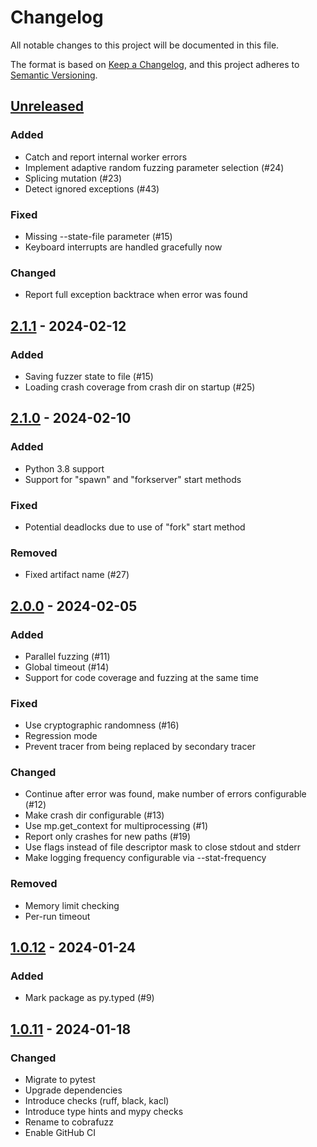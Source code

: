 # Changelog

All notable changes to this project will be documented in this file.

The format is based on [Keep a Changelog](https://keepachangelog.com/en/1.0.0/),
and this project adheres to [Semantic Versioning](https://semver.org/spec/v2.0.0.html).

## [Unreleased]

### Added

- Catch and report internal worker errors
- Implement adaptive random fuzzing parameter selection (#24)
- Splicing mutation (#23)
- Detect ignored exceptions (#43)

### Fixed

- Missing --state-file parameter (#15)
- Keyboard interrupts are handled gracefully now

### Changed

- Report full exception backtrace when error was found

## [2.1.1] - 2024-02-12

### Added

- Saving fuzzer state to file (#15)
- Loading crash coverage from crash dir on startup (#25)

## [2.1.0] - 2024-02-10

### Added

- Python 3.8 support
- Support for "spawn" and "forkserver" start methods

### Fixed

- Potential deadlocks due to use of "fork" start method

### Removed

- Fixed artifact name (#27)


## [2.0.0] - 2024-02-05

### Added

- Parallel fuzzing (#11)
- Global timeout (#14)
- Support for code coverage and fuzzing at the same time

### Fixed

- Use cryptographic randomness (#16)
- Regression mode
- Prevent tracer from being replaced by secondary tracer

### Changed

- Continue after error was found, make number of errors configurable (#12)
- Make crash dir configurable (#13)
- Use mp.get_context for multiprocessing (#1)
- Report only crashes for new paths (#19)
- Use flags instead of file descriptor mask to close stdout and stderr
- Make logging frequency configurable via --stat-frequency

### Removed

- Memory limit checking
- Per-run timeout

## [1.0.12] - 2024-01-24

### Added

- Mark package as py.typed (#9)

## [1.0.11] - 2024-01-18

### Changed

- Migrate to pytest
- Upgrade dependencies
- Introduce checks (ruff, black, kacl)
- Introduce type hints and mypy checks
- Rename to cobrafuzz
- Enable GitHub CI

[Unreleased]: https://github.com/senier/cobrafuzz/compare/v2.1.1...main
[2.1.1]: https://github.com/senier/cobrafuzz/compare/v2.1.0...v2.1.1
[2.1.0]: https://github.com/senier/cobrafuzz/compare/v2.0.0...v2.1.0
[2.0.0]: https://github.com/senier/cobrafuzz/compare/v1.0.12...v2.0.0
[1.0.12]: https://github.com/senier/cobrafuzz/compare/v1.0.11...v1.0.12
[1.0.11]: https://github.com/senier/cobrafuzz/compare/1.0.10...v1.0.11
